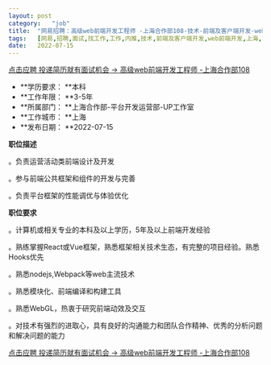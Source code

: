 ```yaml
---
layout:	post
category:	"job"
title:	"网易招聘：高级web前端开发工程师 -上海合作部108-技术-前端及客户端开发-web前端开发-上海本科3-5年"
tags:	[网易,招聘,面试,找工作,工作,内推,技术,前端及客户端开发,web前端开发,上海,本科,3-5年]
date:	2022-07-15
---
```


[点击应聘 投递简历就有面试机会 ->  高级web前端开发工程师 -上海合作部108](http://mobile.bole.netease.com/bole/boleDetail?id=34529&employeeId=346f03c3cda5f04c&key=all)



- **学历要求： **本科
- **工作年限： **3-5年
- **所属部门： **上海合作部-平台开发运营部-UP工作室
- **工作城市： **上海
- **发布日期： **2022-07-15



**职位描述**

。负责运营活动类前端设计及开发

。参与前端公共框架和组件的开发与完善

。负责平台框架的性能调优与体验优化





**职位要求**

。计算机或相关专业的本科及以上学历，5年及以上前端开发经验

。熟练掌握React或Vue框架，熟悉框架相关技术生态，有完整的项目经验。熟悉Hooks优先

。熟悉nodejs,Webpack等web主流技术

。熟悉模块化、前端编译和构建工具

。熟悉WebGL，热衷于研究前端动效及交互

。对技术有强烈的进取心，具有良好的沟通能力和团队合作精神、优秀的分析问题和解决问题的能力



[点击应聘 投递简历就有面试机会 ->  高级web前端开发工程师 -上海合作部108](http://mobile.bole.netease.com/bole/boleDetail?id=34529&employeeId=346f03c3cda5f04c&key=all)